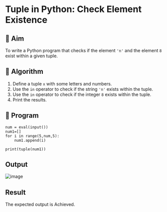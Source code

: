 # Tuple in Python: Check Element Existence

## 🎯 Aim
To write a Python program that checks if the element `'n'` and the element `8` exist within a given tuple.

## 🧠 Algorithm
1. Define a tuple `x` with some letters and numbers.
2. Use the `in` operator to check if the string `'n'` exists within the tuple.
3. Use the `in` operator to check if the integer `8` exists within the tuple.
4. Print the results.

## 🧾 Program
```
num = eval(input())
num1=[]
for i in range(5,num,5):
    num1.append(i)
    
print(tuple(num1))
```

## Output
![image](https://github.com/user-attachments/assets/574b39b6-2674-4620-9b59-b7126ce9acdf)

## Result
The expected output is Achieved.
